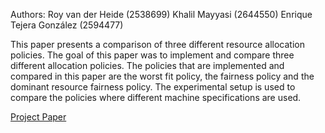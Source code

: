 Authors:
Roy van der Heide (2538699)
Khalil Mayyasi (2644550)
Enrique Tejera González (2594477)

This paper presents a comparison of three different resource allocation policies. The goal of this paper was to implement and compare three different allocation policies. The policies that are implemented and compared in this paper are the worst fit policy, the fairness policy and the dominant resource fairness policy. The experimental setup is used to compare the policies where different machine specifications are used.

[Project Paper](Lab_Assignment_Team19.pdf "Project PDF")
